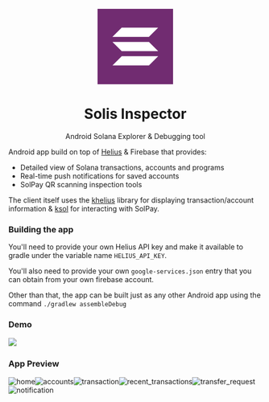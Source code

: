 <p align="center">
  <img width="150px" height="150px" src="./android/ic_launcher-playstore.png">
</p>

<h1 align="center">Solis Inspector</h1>

<p align="center">
  Android Solana Explorer & Debugging tool
</p>

Android app build on top of [Helius](https://helius.xyz/) & Firebase that provides:

- Detailed view of Solana transactions, accounts and programs
- Real-time push notifications for saved accounts
- SolPay QR scanning inspection tools

The client itself uses the [khelius](https://github.com/dlgrech/khelius) library for displaying transaction/account information & [ksol](https://github.com/dlgrech/ksol) for interacting with SolPay.

### Building the app

You'll need to provide your own Helius API key and make it available to gradle under the variable name `HELIUS_API_KEY`.

You'll also need to provide your own `google-services.json` entry that you can obtain from your own firebase account.

Other than that, the app can be built just as any other Android app using the command `./gradlew assembleDebug`

### Demo

[![](https://markdown-videos.deta.dev/youtube/ZhXT2oXAMiA)](https://youtu.be/ZhXT2oXAMiA)


### App Preview

![home](https://user-images.githubusercontent.com/111267870/213944437-5b6c5d4c-f0ab-4282-a0df-f13b245f7997.png)![accounts](https://user-images.githubusercontent.com/111267870/213944511-f155f1e6-a280-46dd-9f0a-6580ff3cd81d.png)![transaction](https://user-images.githubusercontent.com/111267870/213944514-c7eb60af-677d-43b8-b534-25b51ca1b13f.png)![recent_transactions](https://user-images.githubusercontent.com/111267870/213944585-d25d700d-76c2-474a-a2f2-89544bd8ab9e.png)![transfer_request](https://user-images.githubusercontent.com/111267870/213944596-4b9cb042-4cdf-4c14-9ff7-e1ac95530274.png)![notification](https://user-images.githubusercontent.com/111267870/213944439-fb0daace-6def-4855-b452-a246dff38dcf.png)
